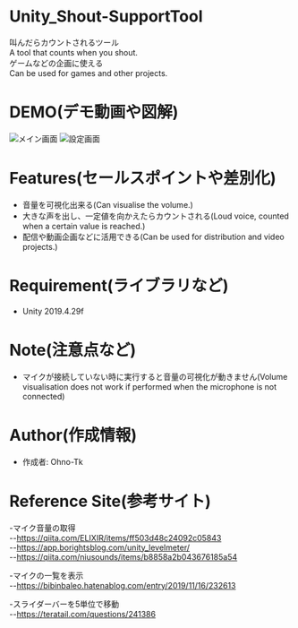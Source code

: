 # Unity_Shout-SupportTool
 
 叫んだらカウントされるツール  
 A tool that counts when you shout.  
 ゲームなどの企画に使える  
 Can be used for games and other projects.
 
# DEMO(デモ動画や図解)

![メイン画面](https://user-images.githubusercontent.com/51406176/166458474-035502a2-92c2-4260-b7e2-c9e5430c9ff5.JPG)
![設定画面](https://user-images.githubusercontent.com/51406176/166458478-342a8b26-9a58-4b86-bcd5-5bfcbf34672b.JPG)
 
# Features(セールスポイントや差別化)

- 音量を可視化出来る(Can visualise the volume.)
- 大きな声を出し、一定値を向かえたらカウントされる(Loud voice, counted when a certain value is reached.)
- 配信や動画企画などに活用できる(Can be used for distribution and video projects.)
 
# Requirement(ライブラリなど)
 
- Unity 2019.4.29f
 
# Note(注意点など)
 
- マイクが接続していない時に実行すると音量の可視化が動きません(Volume visualisation does not work if performed when the microphone is not connected)
 
# Author(作成情報)
 
- 作成者: Ohno-Tk
 
# Reference Site(参考サイト)
-マイク音量の取得  
--https://qiita.com/ELIXIR/items/ff503d48c24092c05843  
--https://app.borightsblog.com/unity_levelmeter/  
--https://qiita.com/niusounds/items/b8858a2b043676185a54  

-マイクの一覧を表示  
--https://bibinbaleo.hatenablog.com/entry/2019/11/16/232613

-スライダーバーを5単位で移動  
--https://teratail.com/questions/241386
